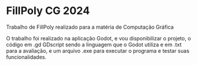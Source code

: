 # FillPoly CG 2024
Trabalho de FillPoly realizado para a matéria de Computação Gráfica

O trabalho foi realizado na aplicação Godot, e vou disponibilizar o projeto, o código em .gd GDscript sendo a linguagem que o Godot utiliza e em .txt para a avaliação, e um arquivo .exe para executar o programa e testar suas funcionalidades.
